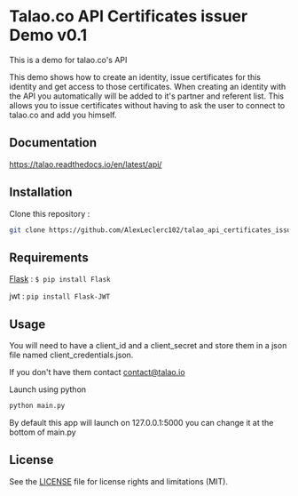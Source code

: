 
# Talao.co API Certificates issuer Demo v0.1

This is a demo for talao.co's API

This demo shows how to create an identity, issue certificates for this identity and get access to those certificates. When creating an identity with the API you automatically will be added to it's partner and referent list. This allows you to issue certificates without having to ask the user to connect to talao.co and add you himself.

## Documentation
https://talao.readthedocs.io/en/latest/api/
## Installation

Clone this repository : 

```bash
git clone https://github.com/AlexLeclerc102/talao_api_certificates_issuer.git
```

## Requirements

[Flask](https://flask.palletsprojects.com/en/1.1.x/) : `$ pip install Flask`

jwt : `pip install Flask-JWT`

## Usage

You will need to have a client_id and a client_secret and store them in a json file named client_credentials.json.

If you don't have them contact contact@talao.io

Launch using python

```bash
python main.py
```

By default this app will launch on 127.0.0.1:5000 you can change it at the bottom of main.py

## License

See the [LICENSE](https://github.com/AlexLeclerc102/talao_api_certificates_issuer/blob/master/LICENSE) file for license rights and limitations (MIT).

